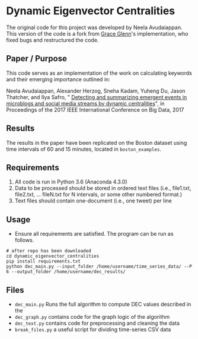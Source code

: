 # Dynamic Eigenvector Centralities

The original code for this project was developed by Neela Avudaiappan. This version of the code is a fork from [Grace Glenn](https://github.com/mgglenn)'s implementation, who fixed bugs and restructured the code.

## Paper / Purpose
This code serves as an implementation of the work on calculating keywords and their emerging importance outlined in:

Neela Avudaiappan, Alexander Herzog, Sneha Kadam, Yuheng Du, Jason Thatcher, and Ilya Safro, "
[Detecting and summarizing emergent events in microblogs and social media streams by dynamic centralities](http://alexherzog.net/files/IEEE_BigData_2017_Dynamic_Centralities.pdf)", in Proceedings of the 2017 IEEE International Conference on Big Data, 2017

## Results
The results in the paper have been replicated on the Boston dataset using time intervals of 60 and 15 minutes, located in `boston_examples`.

## Requirements
1. All code is run in Python 3.6 (Anaconda 4.3.0)
2. Data to be processed should be stored in ordered text files (i.e., file1.txt, file2.txt, ... fileN.txt for N intervals, or some other numbered format.)
3. Text files should contain one-document (i.e., one tweet) per line

## Usage
* Ensure all requirements are satisfied. The program can be run as follows.
```
# after repo has been downloaded
cd dynamic_eigenvector_centralities
pip install requirements.txt
python dec_main.py --input_folder /home/username/time_series_data/ --P 6 --output_folder /home/username/dec_results/
```

## Files
* `dec_main.py` Runs the full algorithm to compute DEC values described in the 
* `dec_graph.py` contains code for the graph logic of the algorithm
* `dec_text.py` contains code for preprocessing and cleaning the data
* `break_files.py` a useful script for dividing time-series CSV data
